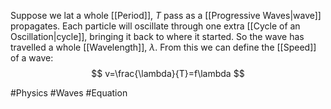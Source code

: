 Suppose we lat a whole [[Period]], $T$ pass as a [[Progressive Waves|wave]] propagates. Each particle will oscillate through one extra [[Cycle of an Oscillation|cycle]], bringing it back to where it started. So the wave has travelled a whole [[Wavelength]], $\lambda$. From this we can define the [[Speed]] of a wave:
$$
v=\frac{\lambda}{T}=f\lambda
$$

#Physics #Waves #Equation
